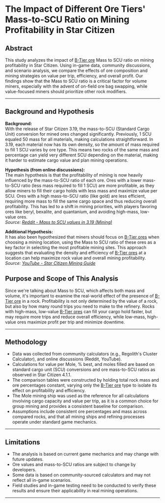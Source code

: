 # The Impact of Different Ore Tiers' Mass-to-SCU Ratio on Mining Profitability in Star Citizen

## Abstract

This study analyzes the impact of [B-Tier ore](https://regolith.rocks/survey/ores?ot=B) Mass to SCU ratio on mining profitability in Star Citizen. Using in-game data, community discussions, and scenario analysis, we compare the effects of ore composition and mining strategies on value per trip, efficiency, and overall profit. Our findings show that the Mass to SCU ratio is a critical factor for volume miners, especially with the advent of on-field ore bag swapping, while value-focused miners should prioritize other rock modifiers.

---

## Background and Hypothesis

**Background:**  
With the release of Star Citizen 3.19, the mass-to-SCU (Standard Cargo Unit) conversion for mined ores changed significantly. Previously, 1 SCU equaled 50 mass for all materials, making calculations straightforward. In 3.19, each material now has its own density, so the amount of mass required to fill 1 SCU varies by ore type. This means two rocks of the same mass and percentage can yield very different SCU depending on the material, making it harder to estimate cargo value and plan mining operations.

**Hypothesis (from online discussions):**  
The main hypothesis is that the profitability of mining is now heavily influenced by the mass-to-SCU ratio of each ore. Ores with a lower mass-to-SCU ratio (less mass required to fill 1 SCU) are more profitable, as they allow miners to fill their cargo holds with less mass and maximize value per SCU. Ores with a high mass-to-SCU ratio (like gold) are less efficient, requiring more mass to fill the same cargo space and thus reducing overall profitability. This has led to a shift in mining priorities, with players favoring ores like beryl, bexalite, and quantanium, and avoiding high-mass, low-value ores.  
*Source: [Reddit - Mass to SCU values in 3.19 (Mining)](https://www.reddit.com/r/starcitizen/comments/13hko27/mass_to_scu_values_in_319_mining/)*

**Additional Hypothesis:**  
It has also been hypothesized that miners should focus on [B-Tier ores](https://regolith.rocks/survey/ores?ot=B) when choosing a mining location, using the Mass to SCU ratio of these ores as a key factor in selecting the most profitable mining sites. This approach suggests that evaluating the density and efficiency of [B-Tier ores](https://regolith.rocks/survey/ores?ot=B) at a location can help maximize rock value and overall mining profitability.  
*Source: [YouTube - Star Citizen Mining Guide](https://www.youtube.com/watch?v=-7KyJ8NsOUc&t=2168s)*

## Purpose and Scope of This Analysis
Since we're talking about Mass to SCU, which affects both mass and volume, it's important to examine the real-world effect of the presence of [B-Tier ore](https://regolith.rocks/survey/ores?ot=B) in a rock. Profitability is not only determined by the value of a rock, but also by how many round trips you need to make to the refinery. Rocks with high-mass, low-value [B-Tier ores](https://regolith.rocks/survey/ores?ot=B) can fill your cargo hold faster, but may require more trips and reduce overall efficiency, while low-mass, high-value ores maximize profit per trip and minimize downtime.

---

## Methodology

- Data was collected from community calculators (e.g., Regolith's Cluster Calculator), and online discussions (Reddit, YouTube).
- Calculations for value per Mole, % best, and moles filled are based on standard cargo unit (SCU) conversions and ore mass-to-SCU ratios as observed in Star Citizen 4.1.1.
- The comparison tables were constructed by holding total rock mass and ore percentages constant, varying only the [B-Tier ore](https://regolith.rocks/survey/ores?ot=B) type to isolate its effect on profitability and efficiency.
- The Mole mining ship was used as the reference for all calculations involving cargo capacity and value per trip, as it is a common choice for group mining and provides a consistent baseline for comparison.
- Assumptions include consistent ore percentages and mass across compared rocks, and that all mining ships and refining processes operate under standard game mechanics.

---

## Limitations

- The analysis is based on current game mechanics and may change with future updates.
- Ore values and mass-to-SCU ratios are subject to change by developers.
- Some data is based on community-sourced calculators and may not reflect all in-game scenarios.
- Field studies and in-game testing need to be conducted to verify these results and ensure their applicability in real mining operations.

---
